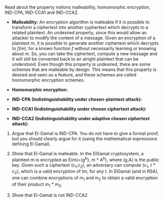 Read about the property notions malleability, homomorphic encryption, IND-CPA, IND-CCA1 and IND-CCA2.

- **Malleability:** An encryption algorithm is malleable if it is possible to transform a ciphertext into another cyphertext which decrypts to a related plaintext. An undesired property, since this would allow an attacker to modify the content of a message. Given an encryption of a plaintext *m*, it is possible to generate another ciphertext which decrypts to *f(m)*, for a known function *f* without necessarily learning or knowing about *m*. So, you can take the ciphertext, compute a new message and it will still be converted back to an alright plaintext that can be understood. Even though this property is undesired, there are some schemes that are malleable by design. This means that this property is desired and seen as a feature, and these schemes are called homomorphic encryption schemes. 

- **Homomorphic encryption:** 

- **IND-CPA (Indistinguishability under chosen-plaintext attack):** 

- **IND-CCA1 (Indistinguishability under chosen ciphertext attack):** 

- **IND-CCA2 (Indistinguishability under adaptive chosen ciphertext attack):** 


1. Argue that El-Gamal is IND-CPA. You do not have to give a formal proof, but you should clearly argue for it (using the mathematical expressions defining El Gamal).


2. Show that El-Gamal is malleable.
    In the ElGamal cryptosystem, a plaintext m is encrypted as E(m)=(g<sup>b</sup>}, m * A<sup>b</sup>), where (g,A) is the public key. Given such a ciphertext (c<sub>1</sub>,c<sub>2</sub>), an adversary can compute (c<sub>1</sub>, t * c<sub>2</sub>), which is a valid encryption of tm, for any t. In ElGamal (and in RSA), one can combine encryptions of m<sub>1</sub> and m<sub>2</sub> to obtain a valid encryption of their product m<sub>1</sub> * m<sub>2</sub>.

3. Show that El-Gamal is not IND-CCA2.